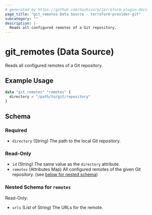 ```yaml
---
# generated by https://github.com/hashicorp/terraform-plugin-docs
page_title: "git_remotes Data Source - terraform-provider-git"
subcategory: ""
description: |-
  Reads all configured remotes of a Git repository.
---
```


# git_remotes (Data Source)

Reads all configured remotes of a Git repository.

## Example Usage

```terraform
data "git_remotes" "remotes" {
  directory = "/path/to/git/repository"
}
```

<!-- schema generated by tfplugindocs -->
## Schema

### Required

- `directory` (String) The path to the local Git repository.

### Read-Only

- `id` (String) The same value as the `directory` attribute.
- `remotes` (Attributes Map) All configured remotes of the given Git repository. (see [below for nested schema](#nestedatt--remotes))

<a id="nestedatt--remotes"></a>
### Nested Schema for `remotes`

Read-Only:

- `urls` (List of String) The URLs for the remote.


